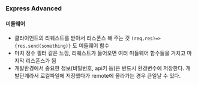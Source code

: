 ### Express Advanced

#### 미들웨어
- 클라이언트의 리퀘스트를 받아서 리스폰스 해 주는 것 `(req,res)=>{res.send(something)}` 도 미들웨어 함수
- 마치 정수 필터 같은 느낌, 리퀘스트가 들어오면 여러 미들웨어 함수들을 거치고 마지막 리스폰스가 됨
- 개발환경에서 중요한 정보(비밀번호, api키 등)은 반드시 환경변수에 저장한다. 개발단계라서 로컬파일에 저장했다가 remote에 올라가는 경우 큰일날 수 있다.